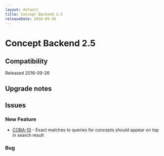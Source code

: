 ```yaml
---
layout: default
title: Concept Backend 2.5
releaseDate: 2016-09-26
---
```

<div class="jumbotron">
    <h1>Concept Backend 2.5</h1>    
    <h2>Compatibility</h2>
    <ul>
    </ul>
</div>

Released 2016-09-26



## Upgrade notes  
        



## Issues  


### New Feature 

 * [COBA-10](https://jira.infomaker.se/browse/COBA-10) - Exact matches to queries for concepts should appear on top in search result 


### Bug 



